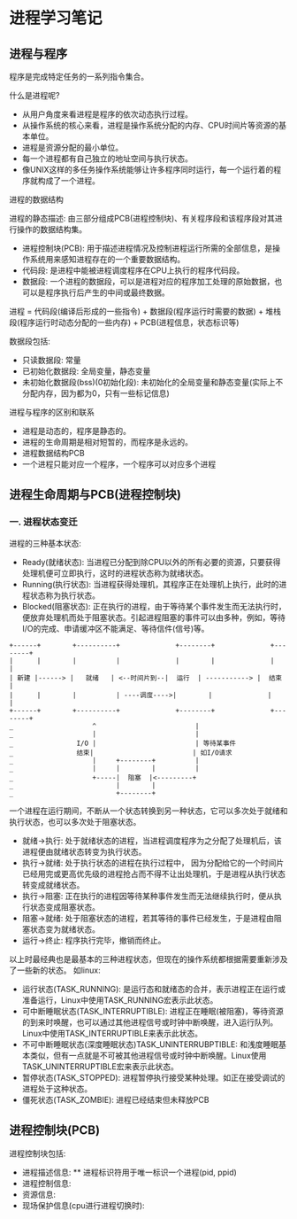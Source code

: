 # 进程学习笔记

## 进程与程序
  程序是完成特定任务的一系列指令集合。
  
  什么是进程呢?
  * 从用户角度来看进程是程序的依次动态执行过程。
  * 从操作系统的核心来看，进程是操作系统分配的内存、CPU时间片等资源的基本单位。
  * 进程是资源分配的最小单位。
  * 每一个进程都有自己独立的地址空间与执行状态。
  * 像UNIX这样的多任务操作系统能够让许多程序同时运行，每一个运行着的程序就构成了一个进程。

  进程的数据结构
  
  进程的静态描述: 由三部分组成PCB(进程控制块)、有关程序段和该程序段对其进行操作的数据结构集。
  * 进程控制块(PCB): 用于描述进程情况及控制进程运行所需的全部信息，是操作系统用来感知进程存在的一个重要数据结构。
  * 代码段: 是进程中能被进程调度程序在CPU上执行的程序代码段。
  * 数据段: 一个进程的数据段，可以是进程对应的程序加工处理的原始数据，也可以是程序执行后产生的中间或最终数据。
  
  进程 = 代码段(编译后形成的一些指令) + 数据段(程序运行时需要的数据) + 堆栈段(程序运行时动态分配的一些内存) + PCB(进程信息，状态标识等)

  数据段包括:
  * 只读数据段: 常量
  * 已初始化数据段: 全局变量，静态变量
  * 未初始化数据段(bss)(0初始化段): 未初始化的全局变量和静态变量(实际上不分配内存，因为都为0，只有一些标记信息)

  进程与程序的区别和联系
  * 进程是动态的，程序是静态的。
  * 进程的生命周期是相对短暂的，而程序是永远的。
  * 进程数据结构PCB
  * 一个进程只能对应一个程序，一个程序可以对应多个进程

## 进程生命周期与PCB(进程控制块)

### 一. 进程状态变迁
  进程的三种基本状态:
  * Ready(就绪状态): 当进程已分配到除CPU以外的所有必要的资源，只要获得处理机便可立即执行，这时的进程状态称为就绪状态。
  * Running(执行状态): 当进程获得处理机，其程序正在处理机上执行，此时的进程状态称为执行状态。
  * Blocked(阻塞状态): 正在执行的进程，由于等待某个事件发生而无法执行时，便放弃处理机而处于阻塞状态。引起进程阻塞的事件可以由多种，例如，等待I/O的完成、申请缓冲区不能满足、等待信件(信号)等。

```
+------+        +----------+              +--------+              +--------+
|      |        |          |              |        |              |        |
| 新建 |------> |   就绪   | <--时间片到--|  运行  | -----------> |  结束  |
|      |        |          | ----调度---->|        |              |        |
+------+        +----------+              +--------+              +--------+
_                    ^                         |
_                    |                         |
_                I/O |                         | 等待某事件
_                结束|                         | 如I/O请求
_                    |     +--------+          |
_                    |     |        |          |
_                    +-----|  阻塞  |<---------+
_                          |        |
_                          +--------+
```
  一个进程在运行期间，不断从一个状态转换到另一种状态，它可以多次处于就绪和执行状态，也可以多次处于阻塞状态。
  * 就绪->执行: 处于就绪状态的进程，当进程调度程序为之分配了处理机后，该进程便由就绪状态转变为执行状态。
  * 执行->就绪: 处于执行状态的进程在执行过程中， 因为分配给它的一个时间片已经用完或更高优先级的进程抢占而不得不让出处理机，于是进程从执行状态转变成就绪状态。
  * 执行->阻塞: 正在执行的进程因等待某种事件发生而无法继续执行时，便从执行状态变成阻塞状态。
  * 阻塞->就绪: 处于阻塞状态的进程，若其等待的事件已经发生，于是进程由阻塞状态变为就绪状态。
  * 运行->终止: 程序执行完毕，撤销而终止。
  
  
  以上时最经典也是最基本的三种进程状态，但现在的操作系统都根据需要重新涉及了一些新的状态。
  如linux:
  * 运行状态(TASK_RUNNING): 是运行态和就绪态的合并，表示进程正在运行或准备运行，Linux中使用TASK_RUNNING宏表示此状态。
  * 可中断睡眠状态(TASK_INTERRUPTIBLE): 进程正在睡眠(被阻塞)，等待资源的到来时唤醒，也可以通过其他进程信号或时钟中断唤醒，进入运行队列。Linux中使用TASK_INTERRUPTIBLE来表示此状态。
  * 不可中断睡眠状态(深度睡眠状态)TASK_UNINTERRUBPTIBLE: 和浅度睡眠基本类似，但有一点就是不可被其他进程信号或时钟中断唤醒。Linux使用TASK_UNINTERRUPTIBLE宏来表示此状态。
  * 暂停状态(TASK_STOPPED): 进程暂停执行接受某种处理。如正在接受调试的进程处于这种状态。
  * 僵死状态(TASK_ZOMBIE): 进程已经结束但未释放PCB

## 进程控制块(PCB)
  进程控制块包括:
  * 进程描述信息:
  ** 进程标识符用于唯一标识一个进程(pid, ppid)
  * 进程控制信息:
  * 资源信息:
  * 现场保护信息(cpu进行进程切换时):
